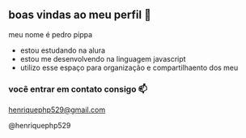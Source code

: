 ## boas vindas ao meu perfil 💙

meu nome é pedro pippa

- estou estudando na alura
- estou me desenvolvendo na linguagem javascript
- utilizo esse espaço para organização e compartilhaento dos meu

### você entrar em contato consigo 📫

henriquephp529@gmail.com

@henriquephp529

